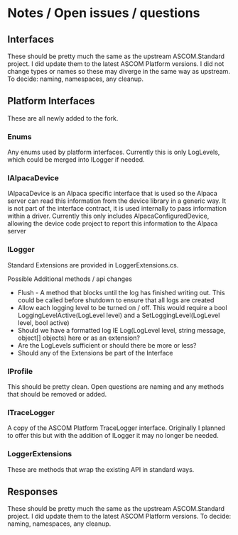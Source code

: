 # Notes / Open issues / questions

## Interfaces
These should be pretty much the same as the upstream ASCOM.Standard project. I did update them to the latest ASCOM Platform versions.
I did not change types or names so these may diverge in the same way as upstream.
To decide: naming, namespaces, any cleanup.

## Platform Interfaces
These are all newly added to the fork.
### Enums
Any enums used by platform interfaces. Currently this is only LogLevels, which could be merged into ILogger if needed.
### IAlpacaDevice
IAlpacaDevice is an Alpaca specific interface that is used so the Alpaca server can read this information from the device library in a generic way. It is not part of the interface contract, it is used internally to pass information within a driver.
Currently this only includes AlpacaConfiguredDevice, allowing the device code project to report this information to the Alpaca server
### ILogger
Standard Extensions are provided in LoggerExtensions.cs.

Possible Additional methods / api changes
* Flush - A method that blocks until the log has finished writing out. This could be called before shutdown to ensure that all logs are created
* Allow each logging level to be turned on / off. This would require a bool LoggingLevelActive(LogLevel level) and a SetLoggingLevel(LogLevel level, bool active)
* Should we have a formatted log IE Log(LogLevel level, string message, object[] objects) here or as an extension?
* Are the LogLevels sufficient or should there be more or less?
* Should any of the Extensions be part of the Interface
### IProfile
This should be pretty clean. Open questions are naming and any methods that should be removed or added.
### ITraceLogger
A copy of the ASCOM Platform TraceLogger interface. Originally I planned to offer this but with the addition of ILogger it may no longer be needed.
### LoggerExtensions
These are methods that wrap the existing API in standard ways.
## Responses
These should be pretty much the same as the upstream ASCOM.Standard project. I did update them to the latest ASCOM Platform versions.
To decide: naming, namespaces, any cleanup.